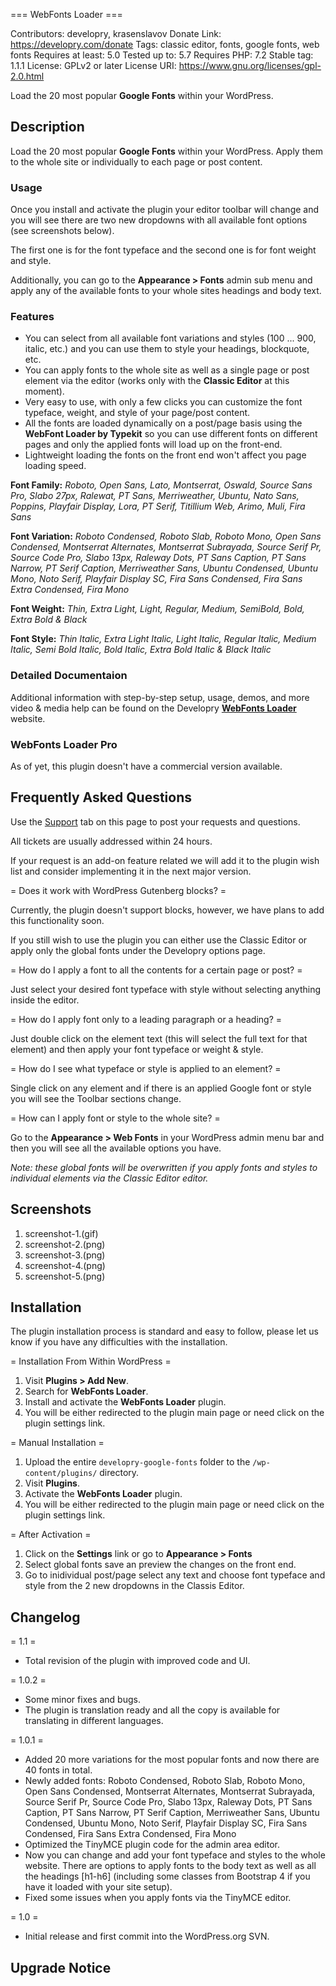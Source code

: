 === WebFonts Loader ===

Contributors: developry, krasenslavov
Donate Link: https://developry.com/donate
Tags: classic editor, fonts, google fonts, web fonts
Requires at least: 5.0
Tested up to: 5.7
Requires PHP: 7.2
Stable tag: 1.1.1
License: GPLv2 or later
License URI: https://www.gnu.org/licenses/gpl-2.0.html

Load the 20 most popular **Google Fonts** within your WordPress.

## Description

Load the 20 most popular **Google Fonts** within your WordPress. Apply them to the whole site or individually to each page or post content.

### Usage

Once you install and activate the plugin your editor toolbar will change and you will see there are two new dropdowns with all available font options (see screenshots below).

The first one is for the font typeface and the second one is for font weight and style.

Additionally, you can go to the **Appearance > Fonts** admin sub menu and apply any of the available fonts to your whole sites headings and body text.

### Features

- You can select from all available font variations and styles (100 ... 900, italic, etc.) and you can use them to style your headings, blockquote, etc.
- You can apply fonts to the whole site as well as a single page or post element via the editor (works only with the **Classic Editor** at this moment).
- Very easy to use, with only a few clicks you can customize the font typeface, weight, and style of your page/post content.
- All the fonts are loaded dynamically on a post/page basis using the **WebFont Loader by Typekit** so you can use different fonts on different pages and only the applied fonts will load up on the front-end.
- Lightweight loading the fonts on the front end won't affect you page loading speed.

**Font Family:** _Roboto, Open Sans, Lato, Montserrat, Oswald, Source Sans Pro, Slabo 27px, Ralewat, PT Sans, Merriweather, Ubuntu, Nato Sans, Poppins, Playfair Display, Lora, PT Serif, Titillium Web, Arimo, Muli, Fira Sans_

**Font Variation:** _Roboto Condensed, Roboto Slab, Roboto Mono, Open Sans Condensed, Montserrat Alternates, Montserrat Subrayada, Source Serif Pr, Source Code Pro, Slabo 13px, Raleway Dots, PT Sans Caption, PT Sans Narrow, PT Serif Caption, Merriweather Sans, Ubuntu Condensed, Ubuntu Mono, Noto Serif, Playfair Display SC, Fira Sans Condensed, Fira Sans Extra Condensed, Fira Mono_

**Font Weight:** _Thin, Extra Light, Light, Regular, Medium, SemiBold, Bold, Extra Bold & Black_

**Font Style:** _Thin Italic, Extra Light Italic, Light Italic, Regular Italic, Medium Italic, Semi Bold Italic, Bold Italic, Extra Bold Italic & Black Italic_

### Detailed Documentaion

Additional information with step-by-step setup, usage, demos, and more video & media help can be found on the Developry [**WebFonts Loader**](https://developry.com/google-fonts-loader) website.

### WebFonts Loader Pro

As of yet, this plugin doesn't have a commercial version available.

## Frequently Asked Questions

Use the [Support](https://wordpress.org/support/plugin/developry-google-fonts/) tab on this page to post your requests and questions.

All tickets are usually addressed within 24 hours.

If your request is an add-on feature related we will add it to the plugin wish list and consider implementing it in the next major version.

= Does it work with WordPress Gutenberg blocks? =

Currently, the plugin doesn't support blocks, however, we have plans to add this functionality soon.

If you still wish to use the plugin you can either use the Classic Editor or apply only the global fonts under the Developry options page.

= How do I apply a font to all the contents for a certain page or post? =

Just select your desired font typeface with style without selecting anything inside the editor.

= How do I apply font only to a leading paragraph or a heading? =

Just double click on the element text (this will select the full text for that element) and then apply your font typeface or weight & style.

= How do I see what typeface or style is applied to an element? =

Single click on any element and if there is an applied Google font or style you will see the Toolbar sections change.

= How can I apply font or style to the whole site? =

Go to the **Appearance > Web Fonts** in your WordPress admin menu bar and then you will see all the available options you have.

_Note: these global fonts will be overwritten if you apply fonts and styles to individual elements via the Classic Editor editor._

## Screenshots

1. screenshot-1.(gif)
2. screenshot-2.(png)
3. screenshot-3.(png)
4. screenshot-4.(png)
5. screenshot-5.(png)

## Installation

The plugin installation process is standard and easy to follow, please let us know if you have any difficulties with the installation.

= Installation From Within WordPress =

1. Visit **Plugins > Add New**.
2. Search for **WebFonts Loader**.
3. Install and activate the **WebFonts Loader** plugin.
4. You will be either redirected to the plugin main page or need click on the plugin settings link.

= Manual Installation =

1. Upload the entire `developry-google-fonts` folder to the `/wp-content/plugins/` directory.
2. Visit **Plugins**.
3. Activate the **WebFonts Loader** plugin.
4. You will be either redirected to the plugin main page or need click on the plugin settings link.

= After Activation =

1. Click on the **Settings** link or go to **Appearance > Fonts**
2. Select global fonts save an preview the changes on the front end.
3. Go to inidividual post/page select any text and choose font typeface and style from the 2 new dropdowns in the Classis Editor.

## Changelog

= 1.1 =

- Total revision of the plugin with improved code and UI.

= 1.0.2 =

- Some minor fixes and bugs.
- The plugin is translation ready and all the copy is available for translating in different languages.

= 1.0.1 =

- Added 20 more variations for the most popular fonts and now there are 40 fonts in total.
- Newly added fonts: Roboto Condensed, Roboto Slab, Roboto Mono, Open Sans Condensed, Montserrat Alternates, Montserrat Subrayada, Source Serif Pr, Source Code Pro, Slabo 13px, Raleway Dots, PT Sans Caption, PT Sans Narrow, PT Serif Caption, Merriweather Sans, Ubuntu Condensed, Ubuntu Mono, Noto Serif, Playfair Display SC, Fira Sans Condensed, Fira Sans Extra Condensed, Fira Mono
- Optimized the TinyMCE plugin code for the admin area editor.
- Now you can change and add your font typeface and styles to the whole website. There are options to apply fonts to the body text as well as all the headings [h1-h6]
  (including some classes from Bootstrap 4 if you have it loaded with your site setup).
- Fixed some issues when you apply fonts via the TinyMCE editor.

= 1.0 =

- Initial release and first commit into the WordPress.org SVN.

## Upgrade Notice
